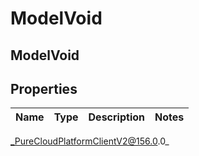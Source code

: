 # ModelVoid

## ModelVoid

## Properties

|Name | Type | Description | Notes|
|------------ | ------------- | ------------- | -------------|



_PureCloudPlatformClientV2@156.0.0_
